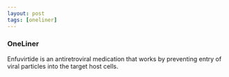 ```yaml
---
layout: post
tags: [oneliner]
---
```



### OneLiner

Enfuvirtide is an antiretroviral medication that works by preventing entry of viral particles into the target host cells.

